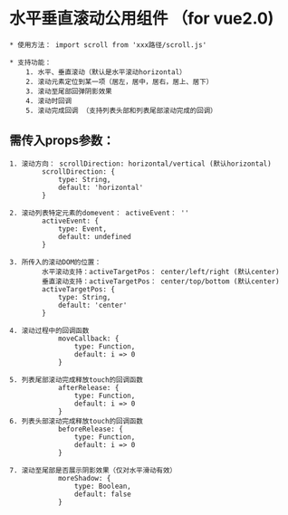 # 水平垂直滚动公用组件 （for vue2.0)
    * 使用方法： import scroll from 'xxx路径/scroll.js'

    * 支持功能：
        1. 水平、垂直滚动（默认是水平滚动horizontal）
        2. 滚动元素定位到某一项（居左，居中，居右，居上、居下）
        3. 滚动至尾部回弹阴影效果
        4. 滚动时回调
        5. 滚动完成回调 （支持列表头部和列表尾部滚动完成的回调）

## 需传入props参数：

    1. 滚动方向： scrollDirection: horizontal/vertical (默认horizontal)
            scrollDirection: {
                type: String,
                default: 'horizontal'
            }

    2. 滚动列表特定元素的domevent： activeEvent： ''
            activeEvent: {
                type: Event,
                default: undefined
            }

    3. 所传入的滚动DOM的位置：
            水平滚动支持：activeTargetPos： center/left/right (默认center)
            垂直滚动支持：activeTargetPos： center/top/bottom (默认center)
            activeTargetPos: {
                type: String,
                default: 'center'
            }

    4. 滚动过程中的回调函数
                moveCallback: {
                    type: Function,
                    default: i => 0
                }

    5. 列表尾部滚动完成释放touch的回调函数
                afterRelease: {
                    type: Function,
                    default: i => 0
                }
    6. 列表头部滚动完成释放touch的回调函数
                beforeRelease: {
                    type: Function,
                    default: i => 0
                }

    7. 滚动至尾部是否展示阴影效果（仅对水平滑动有效）
                moreShadow: {
                    type: Boolean,
                    default: false
                }
